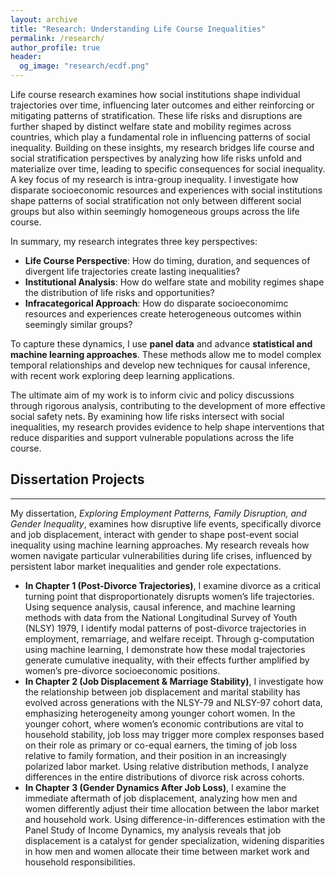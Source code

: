 ```yaml
---
layout: archive
title: "Research: Understanding Life Course Inequalities"
permalink: /research/
author_profile: true
header:
  og_image: "research/ecdf.png"
---
```


Life course research examines how social institutions shape individual trajectories over time, influencing later outcomes and either reinforcing or mitigating patterns of stratification. These life risks and disruptions are further shaped by distinct welfare state and mobility regimes across countries, which play a fundamental role in influencing patterns of social inequality. Building on these insights, my research bridges life course and social stratification perspectives by analyzing how life risks unfold and materialize over time, leading to specific consequences for social inequality. A key focus of my research is intra-group inequality. I investigate how disparate socioeconomic resources and experiences with social institutions shape patterns of social stratification not only between different social groups but also within seemingly homogeneous groups across the life course. 

In summary, my research integrates three key perspectives:

* **Life Course Perspective**: How do timing, duration, and sequences of divergent life trajectories create lasting inequalities?
* **Institutional Analysis**: How do welfare state and mobility regimes shape the distribution of life risks and opportunities?
* **Infracategorical Approach**: How do disparate socioeconomimc resources and experiences create heterogeneous outcomes within seemingly similar groups?

To capture these dynamics, I use **panel data** and advance **statistical and machine learning approaches**. These methods allow me to model complex temporal relationships and develop new techniques for causal inference, with recent work exploring deep learning applications.

The ultimate aim of my work is to inform civic and policy discussions through rigorous analysis, contributing to the development of more effective social safety nets. By examining how life risks intersect with social inequalities, my research provides evidence to help shape interventions that reduce disparities and support vulnerable populations across the life course.


## Dissertation Projects 
------
My dissertation, _Exploring Employment Patterns, Family Disruption, and Gender Inequality_, examines how disruptive life events, specifically divorce and job displacement, interact with gender to shape post-event social inequality using machine learning approaches. My research reveals how women navigate particular vulnerabilities during life crises, influenced by persistent labor market inequalities and gender role expectations.

* **In Chapter 1 (Post-Divorce Trajectories)**, I examine divorce as a critical turning point that disproportionately disrupts women’s life trajectories. Using sequence analysis, causal inference, and machine learning methods with data from the National Longitudinal Survey of Youth (NLSY) 1979, I identify modal patterns of post-divorce trajectories in employment, remarriage, and welfare receipt. Through g-computation using machine learning, I demonstrate how these modal trajectories generate cumulative inequality, with their effects further amplified by women’s pre-divorce socioeconomic positions.
* **In Chapter 2 (Job Displacement & Marriage Stability)**, I investigate how the relationship between job displacement and marital stability has evolved across generations with the NLSY-79 and NLSY-97 cohort data, emphasizing heterogeneity among younger cohort women. In the younger cohort, where women’s economic contributions are vital to household stability, job loss may trigger more complex responses based on their role as primary or co-equal earners, the timing of job loss relative to family formation, and their position in an increasingly polarized labor market. Using relative distribution methods, I analyze differences in the entire distributions of divorce risk across cohorts.
* **In Chapter 3 (Gender Dynamics After Job Loss)**, I examine the immediate aftermath of job displacement, analyzing how men and women differently adjust their time allocation between the labor market and household work. Using difference-in-differences estimation with the Panel Study of Income Dynamics, my analysis reveals that job displacement is a catalyst for gender specialization, widening disparities in how men and women allocate their time between market work and household responsibilities.
  




